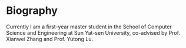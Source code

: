 # Biography
Currently I am a first-year master student in the School of Computer Science and Engineering at Sun Yat-sen University, co-advised by Prof. Xianwei Zhang and Prof. Yutong Lu.
